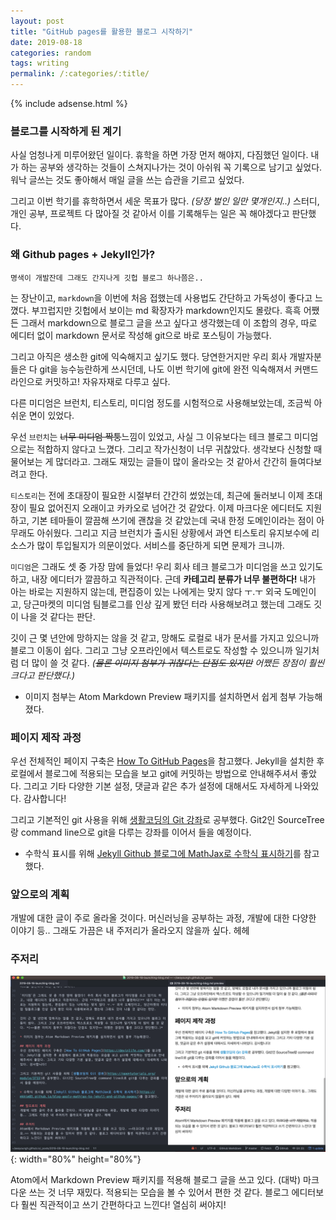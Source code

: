 ```yaml
---
layout: post
title: "GitHub pages를 활용한 블로그 시작하기"
date: 2019-08-18
categories: random
tags: writing
permalink: /:categories/:title/
---
```


{% include adsense.html %}

### 블로그를 시작하게 된 계기
사실 엄청나게 미루어왔던 일이다. 휴학을 하면 가장 먼저 해야지, 다짐했던 일이다. 내가 하는 공부와 생각하는 것들이 스쳐지나가는 것이 아쉬워 꼭 기록으로 남기고 싶었다. 워낙 글쓰는 것도 좋아해서 매일 글을 쓰는 습관을 기르고 싶었다.  

그리고 이번 학기를 휴학하면서 세운 목표가 많다. *(당장 벌인 일만 몇개인지..)* 스터디, 개인 공부, 프로젝트 다 많아질 것 같아서 이를 기록해두는 일은 꼭 해야겠다고 판단했다.

### 왜 Github pages + Jekyll인가?
`명색이 개발잔데 그래도 간지나게 깃헙 블로그 하나쯤은..`

는 장난이고, `markdown`을 이번에 처음 접했는데 사용법도 간단하고 가독성이 좋다고 느꼈다. 부끄럽지만 깃헙에서 보이는 md 확장자가 markdown인지도 몰랐다. 흑흑 어쨌든 그래서 markdown으로 블로그 글을 쓰고 싶다고 생각했는데 이 조합의 경우, 따로 에디터 없이 markdown 문서로 작성해 git으로 바로 포스팅이 가능했다.

그리고 아직은 생소한 git에 익숙해지고 싶기도 했다. 당연한거지만 우리 회사 개발자분들은 다 git을 능수능란하게 쓰시던데, 나도 이번 학기에 git에 완전 익숙해져서 커맨드 라인으로 커밋하고! 자유자재로 다루고 싶다.

다른 미디엄은 브런치, 티스토리, 미디엄 정도를 시험적으로 사용해보았는데, 조금씩 아쉬운 면이 있었다.

우선 `브런치`는 ~~너무 미디엄 짝퉁~~느낌이 있었고, 사실 그 이유보다는 테크 블로그 미디엄으로는 적합하지 않다고 느꼈다. 그리고 작가신청이 너무 귀찮았다. 생각보다 신청할 때 물어보는 게 많더라고. 그래도 재밌는 글들이 많이 올라오는 것 같아서 간간히 들여다보려고 한다.   

`티스토리`는 전에 초대장이 필요한 시절부터 간간히 썼었는데, 최근에 둘러보니 이제 초대장이 필요 없어진지 오래이고 카카오로 넘어간 것 같았다. 이제 마크다운 에디터도 지원하고, 기본 테마들이 깔끔해 쓰기에 괜찮을 것 같았는데 국내 한정 도메인이라는 점이 아무래도 아쉬웠다. 그리고 지금 브런치가 출시된 상황에서 과연 티스토리 유지보수에 리소스가 많이 투입될지가 의문이었다. 서비스를 중단하게 되면 문제가 크니까.

`미디엄`은 그래도 셋 중 가장 맘에 들었다! 우리 회사 테크 블로그가 미디엄을 쓰고 있기도 하고, 내장 에디터가 깔끔하고 직관적이다. 근데 **카테고리 분류가 너무 불편하다!** 내가 아는 바로는 지원하지 않는데, 편집증이 있는 나에게는 맞지 않다 ㅜ.ㅜ 외국 도메인이고, 당근마켓의 미디엄 팀블로그를 인상 깊게 봤던 터라 사용해보려고 했는데 그래도 깃이 나을 것 같다는 판단.

깃이 근 몇 년안에 망하지는 않을 것 같고, 망해도 로컬로 내가 문서를 가지고 있으니까 블로그 이동이 쉽다. 그리고 그냥 오프라인에서 텍스트로도 작성할 수 있으니까 일기처럼 더 많이 쓸 것 같다. *(~~물론 이미지 첨부가 귀찮다는 단점도 있지만~~ 어쨌든 장점이 훨씬 크다고 판단했다.)*

* 이미지 첨부는 Atom Markdown Preview 패키지를 설치하면서 쉽게 첨부 가능해졌다.

### 페이지 제작 과정
우선 전체적인 페이지 구축은 [How To GitHub Pages](https://devinlife.com/)을 참고했다. Jekyll을 설치한 후 로컬에서 블로그에 적용되는 모습을 보고 git에 커밋하는 방법으로 안내해주셔서 좋았다. 그리고 기타 다양한 기본 설정, 댓글과 같은 추가 설정에 대해서도 자세하게 나와있다. 감사합니다!

그리고 기본적인 git 사용을 위해 [생활코딩의 Git 강좌](https://opentutorials.org/module/3733)로 공부했다. Git2인 SourceTree랑 command line으로 git을 다루는 강좌를 이어서 들을 예정이다.

+ 수학식 표시를 위해 [Jekyll Github 블로그에 MathJax로 수학식 표시하기](https://mkkim85.github.io/blog-apply-mathjax-to-jekyll-and-github-pages/)를 참고했다.

### 앞으로의 계획
개발에 대한 글이 주로 올라올 것이다. 머신러닝을 공부하는 과정, 개발에 대한 다양한 이야기 등.. 그래도 가끔은 내 주저리가 올라오지 않을까 싶다. 헤헤

### 주저리
![md package](/assets/images/md%20package.png){: width="80%" height="80%"}

Atom에서 Markdown Preview 패키지를 적용해 블로그 글을 쓰고 있다. (대박) 마크다운 쓰는 것 너무 재밌다. 적용되는 모습을 볼 수 있어서 편한 것 같다. 블로그 에디터보다 훨씬 직관적이고 쓰기 간편하다고 느낀다! 열심히 써야지!
